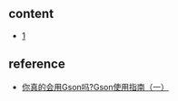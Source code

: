 ## content

- [1](https://github.com/gaoxinge/something/tree/master/learn%20java/learn%20java%20third-party%20library/gson/1)

## reference

- [你真的会用Gson吗?Gson使用指南（一）](https://www.jianshu.com/p/e740196225a4)